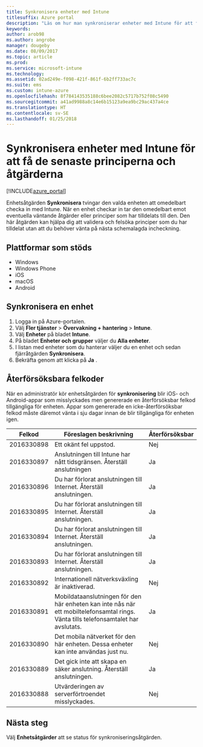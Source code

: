 ```yaml
---
title: Synkronisera enheter med Intune
titlesuffix: Azure portal
description: "Läs om hur man synkroniserar enheter med Intune för att få de senaste principerna och åtgärderna.\""
keywords: 
author: arob98
ms.author: angrobe
manager: dougeby
ms.date: 08/09/2017
ms.topic: article
ms.prod: 
ms.service: microsoft-intune
ms.technology: 
ms.assetid: 02ad249e-f098-421f-861f-6b2ff733ac7c
ms.suite: ems
ms.custom: intune-azure
ms.openlocfilehash: 8f784143535188c6bee2082c5717b752f08c5490
ms.sourcegitcommit: a41ad9988a8c14e6b15123a9ea9bc29ac437a4ce
ms.translationtype: HT
ms.contentlocale: sv-SE
ms.lasthandoff: 01/25/2018
---
```

# <a name="sync-devices-with-intune-to-get-the-latest-policies-and-actions"></a>Synkronisera enheter med Intune för att få de senaste principerna och åtgärderna


[!INCLUDE[azure_portal](./includes/azure_portal.md)]

Enhetsåtgärden **Synkronisera** tvingar den valda enheten att omedelbart checka in med Intune. När en enhet checkar in tar den omedelbart emot eventuella väntande åtgärder eller principer som har tilldelats till den.  Den här åtgärden kan hjälpa dig att validera och felsöka principer som du har tilldelat utan att du behöver vänta på nästa schemalagda incheckning.

## <a name="supported-platforms"></a>Plattformar som stöds

- Windows
- Windows Phone
- iOS
- macOS
- Android

## <a name="how-to-sync-a-device"></a>Synkronisera en enhet

1. Logga in på Azure-portalen.
2. Välj **Fler tjänster** > **Övervakning + hantering** > **Intune**.
3. Välj **Enheter** på bladet **Intune**.
4. På bladet **Enheter och grupper** väljer du **Alla enheter**.
5. I listan med enheter som du hanterar väljer du en enhet och sedan fjärråtgärden **Synkronisera**.
7. Bekräfta genom att klicka på **Ja** .


## <a name="retriable-error-codes"></a>Återförsöksbara felkoder

När en administratör kör enhetsåtgärden för **synkronisering** blir iOS- och Android-appar som misslyckades men genererade en återförsöksbar felkod tillgängliga för enheten. Appar som genererade en icke-återförsöksbar felkod måste däremot vänta i sju dagar innan de blir tillgängliga för enheten igen.


| Felkod  | Föreslagen beskrivning                                                                                                                  | Återförsöksbar |
|-------------|----------------------------------------------------------------------------------------------------------------------------------------|-----------|
| 2016330898 | Ett okänt fel uppstod.                                                                                                             | Nej        |
| 2016330897 | Anslutningen till Intune har nått tidsgränsen. Återställ anslutningen                                                                             | Ja       |
| 2016330896 | Du har förlorat anslutningen till Internet. Återställ anslutningen.                                                                            | Ja       |
| 2016330895 | Du har förlorat anslutningen till Internet. Återställ anslutningen.                                                                            | Ja       |
| 2016330894 | Du har förlorat anslutningen till Internet. Återställ anslutningen.                                                                            | Ja       |
| 2016330893 | Du har förlorat anslutningen till Internet. Återställ anslutningen.                                                                            | Ja       |
| 2016330892 | Internationell nätverksväxling är inaktiverad.                                                                                                     | Nej        |
| 2016330891 | Mobildataanslutningen för den här enheten kan inte nås när ett mobiltelefonsamtal rings. Vänta tills telefonsamtalet har avslutats. | Ja       |
| 2016330890 | Det mobila nätverket för den här enheten. Dessa enheter kan inte användas just nu.                                                   | Nej        |
| 2016330889 | Det gick inte att skapa en säker anslutning. Återställ anslutningen.                                                                                   | Ja       |
| 2016330888 | Utvärderingen av serverförtroendet misslyckades.                                                                                                | Nej        |

## <a name="next-steps"></a>Nästa steg

Välj **Enhetsåtgärder** att se status för synkroniseringsåtgärden. 
